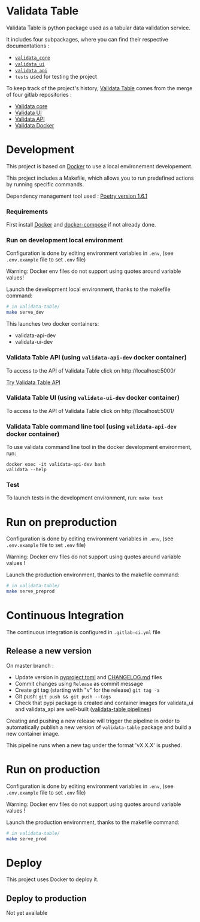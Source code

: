 # Validata Table

Validata Table is python package used as a tabular data validation service.

It includes four subpackages, where you can find their respective documentations :
- [`validata_core`](src/validata_core/README.md)
- [`validata_ui`](src/validata_ui/README.md)
- [`validata_api`](src/validata_api/README.md)
- `tests` used for testing the project

To keep track of the project's history, [Validata Table](https://gitlab.com/validata-table/validata-table) 
comes from the merge of four gitlab repositories :
- [Validata core](https://gitlab.com/validata-table/validata-core)
- [Validata UI](https://gitlab.com/validata-table/validata-ui)
- [Validata API](https://gitlab.com/validata-table/validata-api)
- [Validata Docker](https://gitlab.com/validata-table/validata-docker)

# Development

This project is based on [Docker](https://docs.docker.com) to use a local environement developement.

This project includes a Makefile, which allows you to run predefined actions 
by running specific commands.

Dependency management tool used : [Poetry version 1.6.1](https://python-poetry.org/docs/)

### Requirements

First install [Docker](https://docs.docker.com/install/) and [docker-compose](https://docs.docker.com/compose/) if not already done.


### Run on development local environment

Configuration is done by editing environment variables in `.env`, 
(see `.env.example` file to set `.env` file)

Warning: Docker env files do not support using quotes around variable values!

Launch the development local environment, thanks to the makefile command:
```bash
# in validata-table/
make serve_dev
```
This launches two docker containers:
- validata-api-dev
- validata-ui-dev

### Validata Table API (using `validata-api-dev` docker container)
To access to the API of Validata Table click on http://localhost:5000/

[Try Validata Table API](src/validata_api/README.md)

### Validata Table UI (using `validata-ui-dev` docker container)
To access to the API of Validata Table click on http://localhost:5001/

### Validata Table command line tool (using `validata-api-dev` docker container)
To use validata command line tool in the docker development environment, run:
  ```
  docker exec -it validata-api-dev bash
  validata --help
  ```

### Test
To launch tests in the development environment, run:
  ```make test```

# Run on preproduction

Configuration is done by editing environment variables in `.env`, 
(see `.env.example` file to set `.env` file)

Warning: Docker env files do not support using quotes around variable values !

Launch the production environment, thanks to the makefile command:
```bash
# in validata-table/
make serve_preprod
```


# Continuous Integration

The continuous integration is configured in `.gitlab-ci.yml` file

## Release a new version

On master branch :
- Update version in [pyproject.toml](pyproject.toml) and [CHANGELOG.md](CHANGELOG.md) files
- Commit changes using `Release` as commit message
- Create git tag (starting with "v" for the release) `git tag -a`
- Git push: `git push && git push --tags`
- Check that pypi package is created and container images for validata_ui and validata_api are well-built 
([validata-table pipelines](https://gitlab.com/validata-table/validata-table/-/pipelines))

Creating and pushing a new release will trigger the pipeline in order to automatically publish 
a new version of `validata-table` package and build a new container image.

This pipeline runs when a new tag under the format 'vX.X.X' is pushed.

# Run on production

Configuration is done by editing environment variables in `.env`, 
(see `.env.example` file to set `.env` file)

Warning: Docker env files do not support using quotes around variable values !

Launch the production environment, thanks to the makefile command:
```bash
# in validata-table/
make serve_prod
```

# Deploy
This project uses Docker to deploy it.

## Deploy to production
Not yet available
